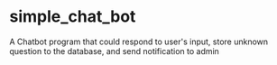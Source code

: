 # simple_chat_bot
A Chatbot program that could respond to user's input, store unknown question to the database, and send notification to admin
